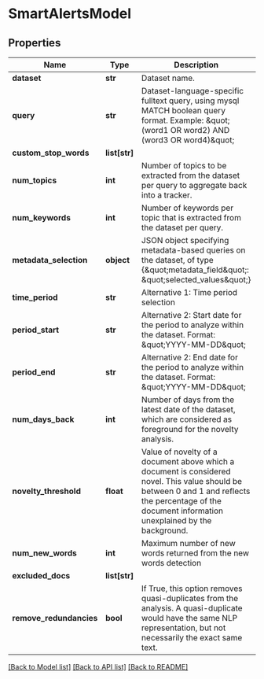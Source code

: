 # SmartAlertsModel

## Properties
Name | Type | Description | Notes
------------ | ------------- | ------------- | -------------
**dataset** | **str** | Dataset name. | 
**query** | **str** | Dataset-language-specific fulltext query, using mysql MATCH boolean query format. Example: \&quot;(word1 OR word2) AND (word3 OR word4)\&quot;  | [optional] 
**custom_stop_words** | **list[str]** |  | [optional] 
**num_topics** | **int** | Number of topics to be extracted from the dataset per query to aggregate back into a tracker. | [optional] 
**num_keywords** | **int** | Number of keywords per topic that is extracted from the dataset per query. | [optional] 
**metadata_selection** | **object** | JSON object specifying metadata-based queries on the dataset, of type {\&quot;metadata_field\&quot;: \&quot;selected_values\&quot;} | [optional] 
**time_period** | **str** | Alternative 1: Time period selection | [optional] 
**period_start** | **str** | Alternative 2: Start date for the period to analyze within the dataset. Format: \&quot;YYYY-MM-DD\&quot;  | [optional] 
**period_end** | **str** | Alternative 2: End date for the period to analyze within the dataset. Format: \&quot;YYYY-MM-DD\&quot;  | [optional] 
**num_days_back** | **int** | Number of days from the latest date of the dataset, which are considered as foreground for the novelty analysis. | [optional] 
**novelty_threshold** | **float** | Value of novelty of a document above which a document is considered novel. This value should be between 0 and 1 and reflects the percentage of the document information unexplained by the background. | [optional] 
**num_new_words** | **int** | Maximum number of new words returned from the new words detection | [optional] 
**excluded_docs** | **list[str]** |  | [optional] 
**remove_redundancies** | **bool** | If True, this option removes quasi-duplicates from the analysis. A quasi-duplicate would have the same NLP representation, but not necessarily the exact same text. | [optional] [default to False]

[[Back to Model list]](../README.md#documentation-for-models) [[Back to API list]](../README.md#documentation-for-api-endpoints) [[Back to README]](../README.md)


